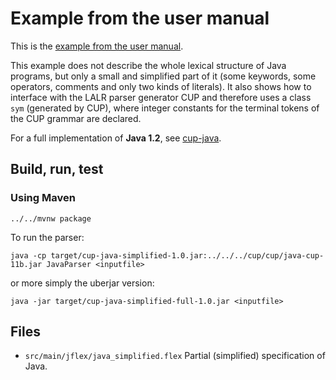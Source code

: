 # Example from the user manual

This is the [example from the user manual](http://jflex.de/manual.html#Example).

This example does not describe the whole lexical structure of Java programs, but only a small and
simplified part of it (some keywords, some operators, comments and only two kinds of literals).
It also shows how to interface with the LALR parser generator CUP and therefore uses a class `sym` 
(generated by CUP), where integer constants for the terminal tokens of the CUP grammar are declared.

For a full implementation of **Java 1.2**, see [cup-java](../cup-java).

## Build, run, test

### Using Maven

    ../../mvnw package
    
To run the parser:

    java -cp target/cup-java-simplified-1.0.jar:../../../cup/cup/java-cup-11b.jar JavaParser <inputfile>

or more simply the uberjar version:

    java -jar target/cup-java-simplified-full-1.0.jar <inputfile>


## Files

* `src/main/jflex/java_simplified.flex`
  Partial (simplified) specification of Java.
